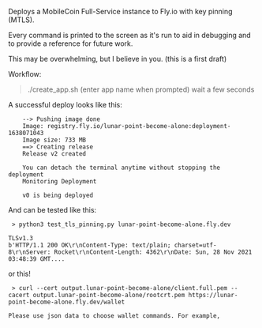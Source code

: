 Deploys a MobileCoin Full-Service instance to Fly.io with key pinning (MTLS).

Every command is printed to the screen as it's run to aid in debugging and to provide a reference for future work.

This may be overwhelming, but I believe in you. (this is a first draft)

Workflow:

 > ./create_app.sh
 > (enter app name when prompted)
 > wait a few seconds

A successful deploy looks like this:

```
    --> Pushing image done
    Image: registry.fly.io/lunar-point-become-alone:deployment-1638071043
    Image size: 733 MB
    ==> Creating release
    Release v2 created

    You can detach the terminal anytime without stopping the deployment
    Monitoring Deployment

    v0 is being deployed
```

And can be tested like this:

```
 > python3 test_tls_pinning.py lunar-point-become-alone.fly.dev

TLSv1.3
b'HTTP/1.1 200 OK\r\nContent-Type: text/plain; charset=utf-8\r\nServer: Rocket\r\nContent-Length: 4362\r\nDate: Sun, 28 Nov 2021 03:48:39 GMT....
```

or this!

```
 > curl --cert output.lunar-point-become-alone/client.full.pem --cacert output.lunar-point-become-alone/rootcrt.pem https://lunar-point-become-alone.fly.dev/wallet

Please use json data to choose wallet commands. For example,

```
